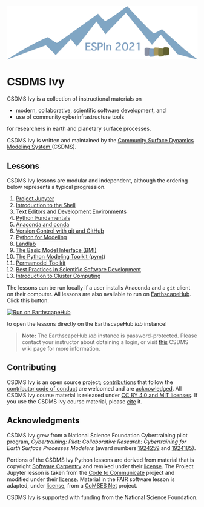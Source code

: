 ![Ivy logo](./media/logo.png)

<!-- Links -->

[jhub]: https://csdms.colorado.edu/wiki/JupyterHub
[badge]: https://img.shields.io/badge/Run%20on-EarthscapeHub-orange
[jupyter]: ./lessons/jupyter/index.md
[shell]: ./lessons/shell/index.md
[editors]: ./lessons/editors/index.md
[conda]: ./lessons/conda/index.md
[python]: ./lessons/python/index.ipynb
[git]: ./lessons/git/index.md
[bmi]: ./lessons/bmi/index.ipynb
[landlab]: ./lessons/landlab/index.ipynb
[pymt]: ./lessons/pymt/index.ipynb
[permamodel]: ./lessons/permamodel/index.ipynb
[best-practices]: ./lessons/best-practices/index.md
[hpc]: ./lessons/hpc/index.md
[jhub-link]: https://lab.openearthscape.org/hub/user-redirect/git-pull?repo=https%3A%2F%2Fgithub.com%2Fcsdms%2Fivy&urlpath=lab%2Ftree%2Fivy%2FREADME.ipynb%3Fautodecode&branch=main
[jhub-info]: https://csdms.colorado.edu/wiki/JupyterHub
[swc]: http://software-carpentry.org
[swc-license]: https://github.com/swcarpentry/python-novice-inflammation/blob/gh-pages/LICENSE.md
[coco]: https://github.com/CodeToCommunicate
[coco-license]: https://github.com/CodeToCommunicate/CoCoLessons/blob/main/LICENSE
[comses]: https://comses.net
[comses-license]: https://github.com/comses-education/fair-osg-template/blob/main/LICENSE

# CSDMS Ivy

CSDMS Ivy is a collection of instructional materials on

* modern, collaborative, scientific software development, and
* use of community cyberinfrastructure tools

for researchers in earth and planetary surface processes.

CSDMS Ivy is
written and maintained by the
[Community Surface Dynamics Modeling System ](https://csdms.colorado.edu)(CSDMS).

## Lessons

CSDMS Ivy lessons are modular and independent,
although the ordering below represents a typical progression.

1. [Project Jupyter][jupyter]
1. [Introduction to the Shell][shell]
1. [Text Editors and Development Environments][editors]
1. [Python Fundamentals][python]
1. [Anaconda and conda][conda]
1. [Version Control with git and GitHub][git]
1. [Python for Modeling][python]
1. [Landlab][landlab]
1. [The Basic Model Interface (BMI)][bmi]
1. [The Python Modeling Toolkit (pymt)][pymt]
1. [Permamodel Toolkit][permamodel]
1. [Best Practices in Scientific Software Development][best-practices]
1. [Introduction to Cluster Computing][hpc]

The lessons can be run locally
if a user installs Anaconda and a `git` client on their computer.
All lessons are also available to run
on [EarthscapeHub][jhub].
Click this button:

[![Run on EarthscapeHub][badge]][jhub-link]

to open the lessons directly on the EarthscapeHub *lab* instance!

> **Note:** The EarthscapeHub *lab* instance is password-protected.
  Please contact your instructor about obtaining a login,
  or visit [this][jhub-info] CSDMS wiki page for more information.

## Contributing

CSDMS Ivy is an open source project;
[contributions](./CONTRIBUTING.rst) that follow
the [contributor code of conduct](./CODE-OF-CONDUCT.rst) are welcomed
and are [acknowledged](./AUTHORS.rst).
All CSDMS Ivy course material is
released under [CC BY 4.0 and MIT licenses](./LICENSE.md).
If you use the CSDMS Ivy course material,
please [cite](./CITATION.cff) it.

## Acknowledgments

CSDMS Ivy grew from a National Science Foundation Cybertraining pilot program,
*Cybertraining: Pilot: Collaborative Research:
Cybertraining for Earth Surface Processes Modelers*
(award numbers
[1924259](https://www.nsf.gov/awardsearch/showAward?AWD_ID=1924259) and
[1924185](https://www.nsf.gov/awardsearch/showAward?AWD_ID=1924185)).

Portions of the CSDMS Ivy Python lessons are derived
from material that is copyright
[Software Carpentry][swc]
and remixed under their [license][swc-license].
The Project Jupyter lesson
is taken from the [Code to Communicate][coco] project
and modified under their [license][coco-license].
Material in the FAIR software lesson is adapted,
under [license][comses-license],
from a [CoMSES Net][comses] project.

CSDMS Ivy is supported with funding from the National Science Foundation.
